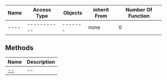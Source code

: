 



| Name | Access Type | Objects | inherit From | Number Of Function |
| ---- | ----------- | ------- | ----------- | ------------------ |
| ---- | ----------- | ------- | none | 0 |

## Methods

| Name | Description |
| --------------------- | --------------------- |
| [--]( ) | -- |

